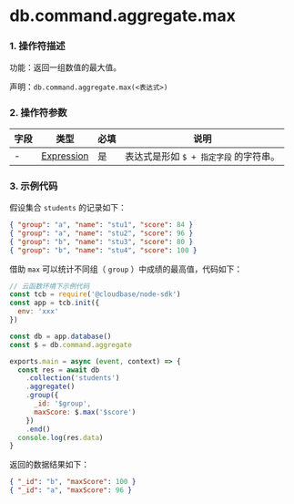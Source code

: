 # db.command.aggregate.max

### 1. 操作符描述

功能：返回一组数值的最大值。

声明：`db.command.aggregate.max(<表达式>)`

### 2. 操作符参数

| 字段 | 类型                           | 必填 | 说明                                   |
| ---- | ------------------------------ | ---- | -------------------------------------- |
| -    | [Expression](../expression.md) | 是   | 表达式是形如 `$ + 指定字段` 的字符串。 |

### 3. 示例代码

假设集合 `students` 的记录如下：

```json
{ "group": "a", "name": "stu1", "score": 84 }
{ "group": "a", "name": "stu2", "score": 96 }
{ "group": "b", "name": "stu3", "score": 80 }
{ "group": "b", "name": "stu4", "score": 100 }
```

借助 `max` 可以统计不同组（ `group` ）中成绩的最高值，代码如下：

```javascript
// 云函数环境下示例代码
const tcb = require('@cloudbase/node-sdk')
const app = tcb.init({
  env: 'xxx'
})

const db = app.database()
const $ = db.command.aggregate

exports.main = async (event, context) => {
  const res = await db
    .collection('students')
    .aggregate()
    .group({
      _id: '$group',
      maxScore: $.max('$score')
    })
    .end()
  console.log(res.data)
}
```

返回的数据结果如下：

```json
{ "_id": "b", "maxScore": 100 }
{ "_id": "a", "maxScore": 96 }
```
